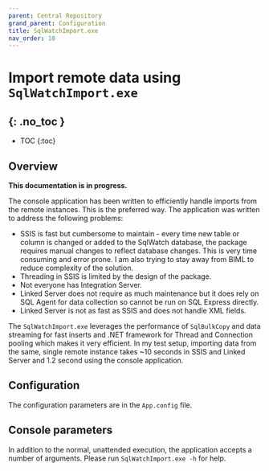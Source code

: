 ```yaml
---
parent: Central Repository
grand_parent: Configuration
title: SqlWatchImport.exe
nav_order: 10
---
```


# Import remote data using `SqlWatchImport.exe`
{: .no_toc }
---

- TOC 
{:toc}

## Overview

**This documentation is in progress.**

The console application has been written to efficiently handle imports from the remote instances. This is the preferred way. The application was written to address the following problems:

* SSIS is fast but cumbersome to maintain - every time new table or column is changed or added to the SqlWatch database, the package requires manual changes to reflect database changes. This is very time consuming and error prone. I am also trying to stay away from BIML to reduce complexity of the solution.
* Threading in SSIS is limited by the design of the package. 
* Not everyone has Integration Server.
* Linked Server does not require as much maintenance but it does rely on SQL Agent for data collection so cannot be run on SQL Express directly.
* Linked Server is not as fast as SSIS and does not handle XML fields.

The `SqlWatchImport.exe` leverages the performance of `SqlBulkCopy` and data streaming for fast inserts and .NET framework for Thread and Connection pooling which makes it very efficient. In my test setup, importing data from the same, single remote instance takes ~10 seconds in SSIS and Linked Server and 1.2 second using the console application.

## Configuration

The configuration parameters are in the `App.config` file.

## Console parameters

In addition to the normal, unattended execution, the application accepts a number of arguments.
Please run `SqlWatchImport.exe -h` for help.

